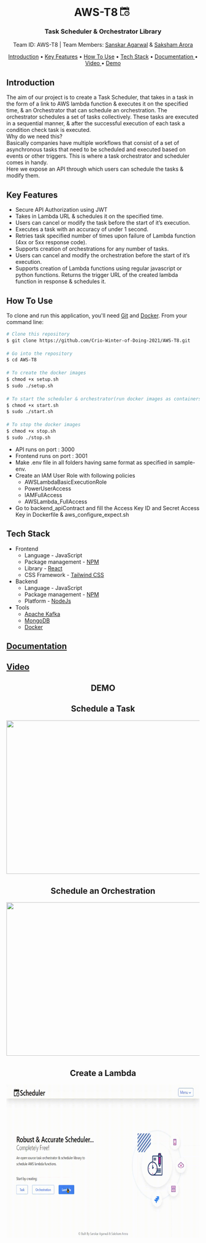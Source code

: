 <h1 align="center">
AWS-T8 <svg xmlns="http://www.w3.org/2000/svg" width="30" height="28" viewBox="0 0 30 21"><path d="M17 3v-2c0-.552.447-1 1-1s1 .448 1 1v2c0 .552-.447 1-1 1s-1-.448-1-1zm-12 1c.553 0 1-.448 1-1v-2c0-.552-.447-1-1-1-.553 0-1 .448-1 1v2c0 .552.447 1 1 1zm13 13v-3h-1v4h3v-1h-2zm-5 .5c0 2.481 2.019 4.5 4.5 4.5s4.5-2.019 4.5-4.5-2.019-4.5-4.5-4.5-4.5 2.019-4.5 4.5zm11 0c0 3.59-2.91 6.5-6.5 6.5s-6.5-2.91-6.5-6.5 2.91-6.5 6.5-6.5 6.5 2.91 6.5 6.5zm-14.237 3.5h-7.763v-13h19v1.763c.727.33 1.399.757 2 1.268v-9.031h-3v1c0 1.316-1.278 2.339-2.658 1.894-.831-.268-1.342-1.111-1.342-1.984v-.91h-9v1c0 1.316-1.278 2.339-2.658 1.894-.831-.268-1.342-1.111-1.342-1.984v-.91h-3v21h11.031c-.511-.601-.938-1.273-1.268-2z"/></svg>
</h1>

<h3 align="center">Task Scheduler & Orchestrator Library</h3>
<p align="center">Team ID: AWS-T8 | Team Members: <a href="https://github.com/Sanskar31" target="_blank">Sanskar Agarwal</a> &amp; <a href="https://github.com/saksham20189575" target="_blank">Saksham Arora</a></p>

<p align="center">
  <a href="#introduction">Introduction</a> •
  <a href="#key-features">Key Features</a> •
  <a href="#how-to-use">How To Use</a> •
  <a href="#tech-stack">Tech Stack</a> •
  <a href="#documentation">Documentation </a> •
  <a href="#video">Video </a> •
  <a href="#demo">Demo</a>
</p>

## Introduction

The aim of our project is to create a Task Scheduler, that takes in a task in the form of a link to AWS lambda function & executes it on the specified time, & an Orchestrator that can schedule an orchestration. The orchestrator schedules a set of tasks collectively. These tasks are executed in a sequential manner, & after the successful execution of each task a condition check task is executed.
<br/>
Why do we need this? <br/>
Basically companies have multiple workflows that consist of a set of asynchronous tasks that need to be scheduled and executed based on events or other triggers. This is where a task orchestrator and scheduler comes in handy. <br/>
Here we expose an API through which users can schedule the tasks & modify them.

## Key Features

- Secure API Authorization using JWT
- Takes in Lambda URL & schedules it on the specified time.
- Users can cancel or modify the task before the start of it’s execution.
- Executes a task with an accuracy of under 1 second.
- Retries task specified number of times upon failure of Lambda function (4xx or 5xx response code).
- Supports creation of orchestrations for any number of tasks.
- Users can cancel and modify the orchestration before the start of it’s execution.
- Supports creation of Lambda functions using regular javascript or python functions. Returns the trigger URL of the created lambda function in response & schedules it.

## How To Use

To clone and run this application, you'll need [Git](https://git-scm.com) and [Docker](https://www.docker.com/products/docker-desktop). From your command line:

```bash
# Clone this repository
$ git clone https://github.com/Crio-Winter-of-Doing-2021/AWS-T8.git

# Go into the repository
$ cd AWS-T8

# To create the docker images
$ chmod +x setup.sh
$ sudo ./setup.sh

# To start the scheduler & orchestrator(run docker images as containers)
$ chmod +x start.sh
$ sudo ./start.sh

# To stop the docker images
$ chmod +x stop.sh
$ sudo ./stop.sh
```

- API runs on port : 3000 <br>
- Frontend runs on port : 3001 <br>
- Make .env file in all folders having same format as specified in sample-env.
- Create an IAM User Role with following policies
  - AWSLambdaBasicExecutionRole
  - PowerUserAccess
  - IAMFullAccess
  - AWSLambda_FullAccess
- Go to backend_apiContract and fill the Access Key ID and Secret Access Key in Dockerfile & aws_configure_expect.sh

## Tech Stack

- Frontend
  - Language - JavaScript
  - Package management - [NPM](https://www.npmjs.com/)
  - Library - [React](https://reactjs.org/)
  - CSS Framework - [Tailwind CSS](https://tailwindcss.com/)
- Backend
  - Language - JavaScript
  - Package management - [NPM](https://www.npmjs.com/)
  - Platform - [NodeJs](https://nodejs.org/en/)
- Tools
  - [Apache Kafka](https://kafka.apache.org/)
  - [MongoDB](https://www.mongodb.com/)
  - [Docker](https://www.docker.com/)

## [Documentation](https://docs.google.com/document/d/1Bhax3or9FEDsO5VVvSC2KEXrrg6DDOS7OGVB39NcO_Y/edit) 

## [Video](https://drive.google.com/file/d/1f9guL8U9r3a5WTgl0gxXvD4O2CA-FpBu/view)

<div align="center">

## DEMO

## Schedule a Task

<img src="Demo/task.gif" width=708 height=400>

## Schedule an Orchestration

<img src="Demo/orchestrator.gif" width=708 height=400>

## Create a Lambda

<img src="Demo/lambda.gif" width=708 height=400>
</div>
